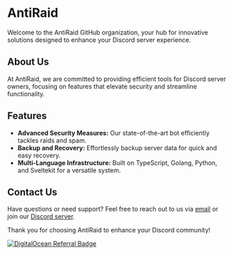 # AntiRaid

Welcome to the AntiRaid GitHub organization, your hub for innovative solutions designed to enhance your Discord server experience.

## About Us

At AntiRaid, we are committed to providing efficient tools for Discord server owners, focusing on features that elevate security and streamline functionality.

## Features

- **Advanced Security Measures:** Our state-of-the-art bot efficiently tackles raids and spam.
- **Backup and Recovery:** Effortlessly backup server data for quick and easy recovery.
- **Multi-Language Infrastructure:** Built on TypeScript, Golang, Python, and Sveltekit for a versatile system.

## Contact Us

Have questions or need support? Feel free to reach out to us via [email](mailto:contact@antiraid.xyz) or join our [Discord server](https://discord.com/invite/GsXBSdtru2).

Thank you for choosing AntiRaid to enhance your Discord community!

[![DigitalOcean Referral Badge](https://web-platforms.sfo2.cdn.digitaloceanspaces.com/WWW/Badge%201.svg)](https://www.digitalocean.com/?refcode=e72cd9af9dce&utm_campaign=Referral_Invite&utm_medium=Referral_Program&utm_source=badge)
